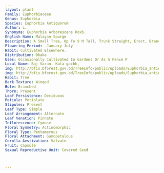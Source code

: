 ```yaml
---
layout: plant
Family: Euphorbiaceae
Genus: Euphorbia
Species: Euphorbia Antiquorum
Author: L.
Synonyms: Euphorbia Arborescens Roxb.
English Name: Malayan Spurge
Description: A Small Tree, Up To 9 M Tall, Trunk Straight, Erect, Branches Fleshy, Numerous, Terete Or 3 To Several-angled, Upward Curving, Young Branches Jointed With 3-4 Thick Wings, Very Coarsely Crenate, Spines 3.0-4.5 Mm Long, Black, Paired, Arising From The Sub-circular Spine-plate, 5-6 Mm Across. Leaves Very Small, 0.8-1.2 Mm Long, Sessile, Fleshy, Obovate-oblong, Cuneate At The Base, Rounded At The Apex, Glabrous, Soon Deciduous. Involucres 3, In Shortly Stalked Cymes, Stalk 4.5 Mm Long, Peduncles Of Outer Pair 5.5-6.5 Mm Long, Glabrous, Glands 5, Fleshy, Pale Yellow, Rotately Spreading Around Involucre. Stamens Numerous, Mixed With Many Laciniate Bracts. Ovary Subsessile, Deeply Rounded, 3-lobed, Styles Connate To About Midway. Fruit A Capsule, 8-10 Mm Across, Valves Rounded, Pale Brown, Glabrous.
Flowering Period:  January-July
Habit: Cultivated Elsewhere.
Distribution: Dhaka
Uses: Occasionally Cultivated In Gardens Or As A Fence P
Local Name: Baj Varan, Kata-gachh, 
img: http://bfis.bforest.gov.bd/TreeInfo/public/uploads/Euphorbia_antiquorum.jpg
img: http://bfis.bforest.gov.bd/TreeInfo/public/uploads/Euphorbia_antiquorum1.jpg
Habit: Tree
Bark Texture: Winged
Bole: Branched
Thorn: Present
Leaf Persistence: Deciduous
Petiole: Petiolate
Stipules: Present
Leaf Type: Simple
Leaf Arrangement: Alternate
Leaf Venation: Pinnate
Inflorescence: Cymose
Floral Symmetry: Actinomorphic
Floral Type: Pentamerous
Floral Attachment: Gamopetalous
Corolla Aestivation: Valvate
Fruit: Capsule
Sexual Reproductive Unit: Covered Seed



---
```


